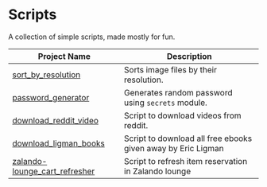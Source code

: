 # Scripts
A collection of simple scripts, made mostly for fun.

| Project Name                                                                                                      | Description                                                  |
|-------------------------------------------------------------------------------------------------------------------|--------------------------------------------------------------|
| [sort_by_resolution](https://github.com/Fenrir7734/scripts/blob/main/sort_by_resolution.py)                       | Sorts image files by their resolution.                       |
| [password_generator](https://github.com/Fenrir7734/scripts/blob/main/password_generator.py)                       | Generates random password using `secrets` module.            |
| [download_reddit_video](https://github.com/Fenrir7734/scripts/blob/main/download_reddit_video.py)                 | Script to download videos from reddit.                       |
| [download_ligman_books](https://github.com/Fenrir7734/scripts/blob/main/download_ligman_books.py)                 | Script to download all free ebooks given away by Eric Ligman |
| [zalando-lounge_cart_refresher](https://github.com/Fenrir7734/scripts/blob/main/zalando-lounge_cart_refresher.py) | Script to refresh item reservation in Zalando lounge         |                                                         |                                                              |
